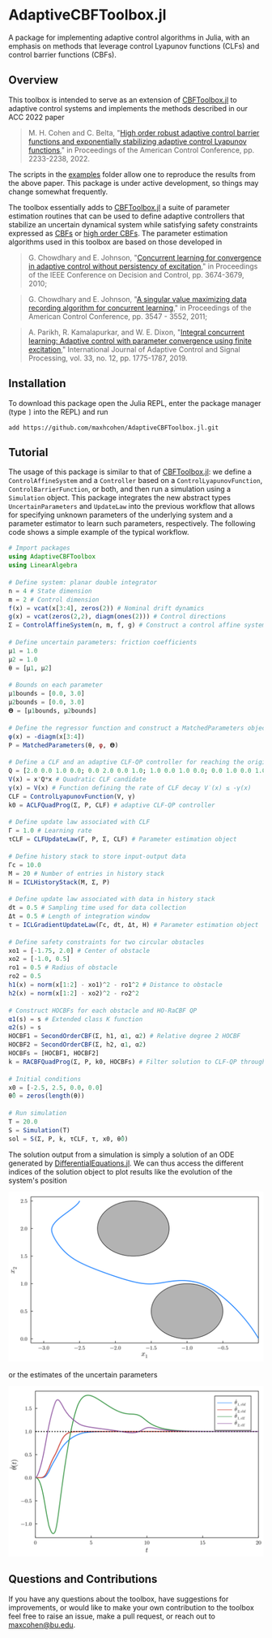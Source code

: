 # AdaptiveCBFToolbox.jl
A package for implementing adaptive control algorithms in Julia, with an emphasis on methods that leverage control Lyapunov functions (CLFs) and control barrier functions (CBFs).

## Overview
This toolbox is intended to serve as an extension of [CBFToolbox.jl](https://github.com/maxhcohen/CBFToolbox.jl/tree/dev2) to adaptive control systems and implements the methods described in our ACC 2022 paper

>M. H. Cohen and C. Belta, "[High order robust adaptive control barrier functions and exponentially stabilizing adaptive control Lyapunov functions](https://arxiv.org/abs/2203.01999)," in Proceedings of the American Control Conference, pp. 2233-2238, 2022.

The scripts in the [examples](https://github.com/maxhcohen/AdaptiveCBFToolbox.jl/tree/main/examples) folder allow one to reproduce the results from the above paper. This package is under active development, so things may change somewhat frequently.


The toolbox essentially adds to [CBFToolbox.jl](https://github.com/maxhcohen/CBFToolbox.jl/tree/dev2) a suite of parameter estimation routines that can be used to define adaptive controllers that stabilize an uncertain dynamical system while satisfying safety constraints expressed as [CBFs](https://arxiv.org/abs/1903.11199) or [high order CBFs](https://ieeexplore.ieee.org/abstract/document/9516971). The parameter estimation algorithms used in this toolbox are based on those developed in

>G. Chowdhary and E. Johnson, "[Concurrent learning for convergence in adaptive control without persistency of excitation](https://ieeexplore.ieee.org/abstract/document/5717148)," in Proceedings of the IEEE Conference on Decision and Control, pp. 3674-3679, 2010;

>G. Chowdhary and E. Johnson, "[A singular value maximizing data recording algorithm for concurrent learning](https://ieeexplore.ieee.org/abstract/document/5991481)," in Proceedings of the American Control Conference, pp. 3547 - 3552, 2011;

>A. Parikh, R. Kamalapurkar, and W. E. Dixon, "[Integral concurrent learning: Adaptive control with parameter convergence using finite excitation](https://onlinelibrary.wiley.com/doi/full/10.1002/acs.2945)," International Journal of Adaptive Control and Signal Processing, vol. 33, no. 12, pp. 1775-1787, 2019.

## Installation
To download this package open the Julia REPL, enter the package manager (type `]` into the REPL) and run
```
add https://github.com/maxhcohen/AdaptiveCBFToolbox.jl.git
```

## Tutorial
The usage of this package is similar to that of [CBFToolbox.jl](https://github.com/maxhcohen/CBFToolbox.jl/tree/dev2): we define a `ControlAffineSystem` and a `Controller` based on a `ControlLyapunovFunction`, `ControlBarrierFunction`, or both, and then run a simulation using a `Simulation` object. This package integrates the new abstract types `UncertainParameters` and `UpdateLaw` into the previous workflow that allows for specifying unknown parameters of the underlying system and a parameter estimator to learn such parameters, respectively. The following code shows a simple example of the typical workflow.
```julia
# Import packages
using AdaptiveCBFToolbox
using LinearAlgebra

# Define system: planar double integrator
n = 4 # State dimension
m = 2 # Control dimension
f(x) = vcat(x[3:4], zeros(2)) # Nominal drift dynamics
g(x) = vcat(zeros(2,2), diagm(ones(2))) # Control directions
Σ = ControlAffineSystem(n, m, f, g) # Construct a control affine system 

# Define uncertain parameters: friction coefficients
μ1 = 1.0
μ2 = 1.0
θ = [μ1, μ2]

# Bounds on each parameter
μ1bounds = [0.0, 3.0]
μ2bounds = [0.0, 3.0]
𝚯 = [μ1bounds, μ2bounds]

# Define the regressor function and construct a MatchedParameters object
φ(x) = -diagm(x[3:4])
P = MatchedParameters(θ, φ, 𝚯)

# Define a CLF and an adaptive CLF-QP controller for reaching the origin
Q = [2.0 0.0 1.0 0.0; 0.0 2.0 0.0 1.0; 1.0 0.0 1.0 0.0; 0.0 1.0 0.0 1.0]
V(x) = x'Q*x # Quadratic CLF candidate
γ(x) = V(x) # Function defining the rate of CLF decay V̇(x) ≤ -γ(x)
CLF = ControlLyapunovFunction(V, γ)
k0 = ACLFQuadProg(Σ, P, CLF) # adaptive CLF-QP controller

# Define update law associated with CLF
Γ = 1.0 # Learning rate
τCLF = CLFUpdateLaw(Γ, P, Σ, CLF) # Parameter estimation object

# Define history stack to store input-output data
Γc = 10.0
M = 20 # Number of entries in history stack
H = ICLHistoryStack(M, Σ, P)

# Define update law associated with data in history stack
dt = 0.5 # Sampling time used for data collection
Δt = 0.5 # Length of integration window
τ = ICLGradientUpdateLaw(Γc, dt, Δt, H) # Parameter estimation object

# Define safety constraints for two circular obstacles
xo1 = [-1.75, 2.0] # Center of obstacle
xo2 = [-1.0, 0.5]
ro1 = 0.5 # Radius of obstacle
ro2 = 0.5
h1(x) = norm(x[1:2] - xo1)^2 - ro1^2 # Distance to obstacle
h2(x) = norm(x[1:2] - xo2)^2 - ro2^2

# Construct HOCBFs for each obstacle and HO-RaCBF QP
α1(s) = s # Extended class K function
α2(s) = s
HOCBF1 = SecondOrderCBF(Σ, h1, α1, α2) # Relative degree 2 HOCBF
HOCBF2 = SecondOrderCBF(Σ, h2, α1, α2)
HOCBFs = [HOCBF1, HOCBF2]
k = RACBFQuadProg(Σ, P, k0, HOCBFs) # Filter solution to CLF-QP through CBF-QP

# Initial conditions
x0 = [-2.5, 2.5, 0.0, 0.0]
θ̂0 = zeros(length(θ))

# Run simulation
T = 20.0
S = Simulation(T)
sol = S(Σ, P, k, τCLF, τ, x0, θ̂0)
```
The solution output from a simulation is simply a solution of an ODE generated by [DifferentialEquations.jl](https://github.com/SciML/DifferentialEquations.jl). We can thus access the different indices of the solution object to plot results like the evolution of the system's position

![](https://github.com/maxhcohen/AdaptiveCBFToolbox.jl/blob/main/figures/dbl_int_traj.png)

or the estimates of the uncertain parameters

![](https://github.com/maxhcohen/AdaptiveCBFToolbox.jl/blob/main/figures/dbl_int_params.png)

## Questions and Contributions
If you have any questions about the toolbox, have suggestions for improvements, or would like to make your own contribution to the toolbox feel free to raise an issue, make a pull request, or reach out to maxcohen@bu.edu.
